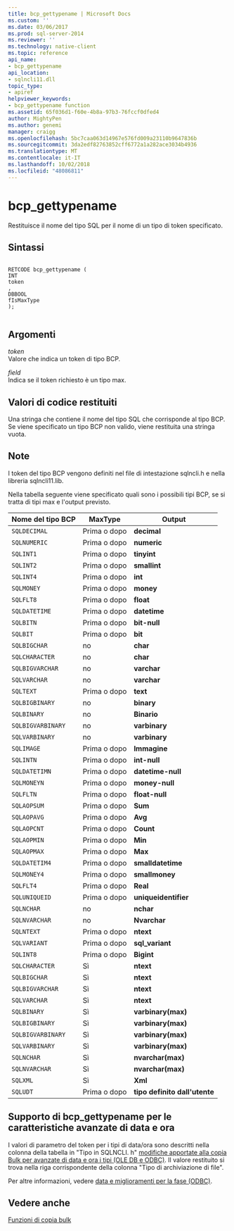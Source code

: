 ```yaml
---
title: bcp_gettypename | Microsoft Docs
ms.custom: ''
ms.date: 03/06/2017
ms.prod: sql-server-2014
ms.reviewer: ''
ms.technology: native-client
ms.topic: reference
api_name:
- bcp_gettypename
api_location:
- sqlncli11.dll
topic_type:
- apiref
helpviewer_keywords:
- bcp_gettypename function
ms.assetid: 65f036d1-f60e-4b8a-97b3-76fccf0dfed4
author: MightyPen
ms.author: genemi
manager: craigg
ms.openlocfilehash: 5bc7caa063d14967e576fd009a23110b9647836b
ms.sourcegitcommit: 3da2edf82763852cff6772a1a282ace3034b4936
ms.translationtype: MT
ms.contentlocale: it-IT
ms.lasthandoff: 10/02/2018
ms.locfileid: "48086811"
---
```

# <a name="bcpgettypename"></a>bcp_gettypename
  Restituisce il nome del tipo SQL per il nome di un tipo di token specificato.  
  
## <a name="syntax"></a>Sintassi  
  
```  
  
RETCODE bcp_gettypename (  
INT   
token  
,  
DBBOOL   
fIsMaxType  
);  
  
```  
  
## <a name="arguments"></a>Argomenti  
 *token*  
 Valore che indica un token di tipo BCP.  
  
 *field*  
 Indica se il token richiesto è un tipo max.  
  
## <a name="returns"></a>Valori di codice restituiti  
 Una stringa che contiene il nome del tipo SQL che corrisponde al tipo BCP. Se viene specificato un tipo BCP non valido, viene restituita una stringa vuota.  
  
## <a name="remarks"></a>Note  
 I token del tipo BCP vengono definiti nel file di intestazione sqlncli.h e nella libreria sqlncli11.lib.  
  
 Nella tabella seguente viene specificato quali sono i possibili tipi BCP, se si tratta di tipi max e l'output previsto.  
  
|Nome del tipo BCP|MaxType|Output|  
|-------------------|-------------|------------|  
|`SQLDECIMAL`|Prima o dopo|**decimal**|  
|`SQLNUMERIC`|Prima o dopo|**numeric**|  
|`SQLINT1`|Prima o dopo|**tinyint**|  
|`SQLINT2`|Prima o dopo|**smallint**|  
|`SQLINT4`|Prima o dopo|**int**|  
|`SQLMONEY`|Prima o dopo|**money**|  
|`SQLFLT8`|Prima o dopo|**float**|  
|`SQLDATETIME`|Prima o dopo|**datetime**|  
|`SQLBITN`|Prima o dopo|**bit-null**|  
|`SQLBIT`|Prima o dopo|**bit**|  
|`SQLBIGCHAR`|no|**char**|  
|`SQLCHARACTER`|no|**char**|  
|`SQLBIGVARCHAR`|no|**varchar**|  
|`SQLVARCHAR`|no|**varchar**|  
|`SQLTEXT`|Prima o dopo|**text**|  
|`SQLBIGBINARY`|no|**binary**|  
|`SQLBINARY`|no|**Binario**|  
|`SQLBIGVARBINARY`|no|**varbinary**|  
|`SQLVARBINARY`|no|**varbinary**|  
|`SQLIMAGE`|Prima o dopo|**Immagine**|  
|`SQLINTN`|Prima o dopo|**int-null**|  
|`SQLDATETIMN`|Prima o dopo|**datetime-null**|  
|`SQLMONEYN`|Prima o dopo|**money-null**|  
|`SQLFLTN`|Prima o dopo|**float-null**|  
|`SQLAOPSUM`|Prima o dopo|**Sum**|  
|`SQLAOPAVG`|Prima o dopo|**Avg**|  
|`SQLAOPCNT`|Prima o dopo|**Count**|  
|`SQLAOPMIN`|Prima o dopo|**Min**|  
|`SQLAOPMAX`|Prima o dopo|**Max**|  
|`SQLDATETIM4`|Prima o dopo|**smalldatetime**|  
|`SQLMONEY4`|Prima o dopo|**smallmoney**|  
|`SQLFLT4`|Prima o dopo|**Real**|  
|`SQLUNIQUEID`|Prima o dopo|**uniqueidentifier**|  
|`SQLNCHAR`|no|**nchar**|  
|`SQLNVARCHAR`|no|**Nvarchar**|  
|`SQLNTEXT`|Prima o dopo|**ntext**|  
|`SQLVARIANT`|Prima o dopo|**sql_variant**|  
|`SQLINT8`|Prima o dopo|**Bigint**|  
|`SQLCHARACTER`|Sì|**ntext**|  
|`SQLBIGCHAR`|Sì|**ntext**|  
|`SQLBIGVARCHAR`|Sì|**ntext**|  
|`SQLVARCHAR`|Sì|**ntext**|  
|`SQLBINARY`|Sì|**varbinary(max)**|  
|`SQLBIGBINARY`|Sì|**varbinary(max)**|  
|`SQLBIGVARBINARY`|Sì|**varbinary(max)**|  
|`SQLVARBINARY`|Sì|**varbinary(max)**|  
|`SQLNCHAR`|Sì|**nvarchar(max)**|  
|`SQLNVARCHAR`|Sì|**nvarchar(max)**|  
|`SQLXML`|Sì|**Xml**|  
|`SQLUDT`|Prima o dopo|**tipo definito dall'utente**|  
  
## <a name="bcpgettypename-support-for-enhanced-date-and-time-features"></a>Supporto di bcp_gettypename per le caratteristiche avanzate di data e ora  
 I valori di parametro del token per i tipi di data/ora sono descritti nella colonna della tabella in "Tipo in SQLNCLI. h" [modifiche apportate alla copia Bulk per avanzate di data e ora i tipi &#40;OLE DB e ODBC&#41;](../native-client-odbc-date-time/bulk-copy-changes-for-enhanced-date-and-time-types-ole-db-and-odbc.md). Il valore restituito si trova nella riga corrispondente della colonna "Tipo di archiviazione di file".  
  
 Per altre informazioni, vedere [data e miglioramenti per la fase &#40;ODBC&#41;](../native-client-odbc-date-time/date-and-time-improvements-odbc.md).  
  
## <a name="see-also"></a>Vedere anche  
 [Funzioni di copia bulk](sql-server-driver-extensions-bulk-copy-functions.md)  
  
  
